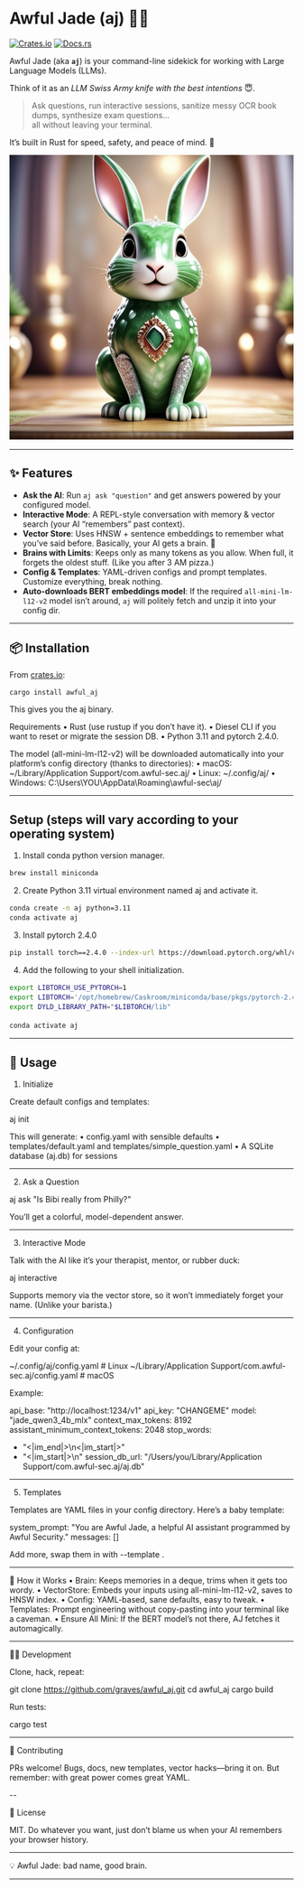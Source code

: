 # Awful Jade (aj) 🐍🧠

[![Crates.io](https://img.shields.io/crates/v/awful_aj.svg)](https://crates.io/crates/awful_aj)
[![Docs.rs](https://docs.rs/awful_aj/badge.svg)](https://docs.rs/awful_aj)

Awful Jade (aka **`aj`**) is your command-line sidekick for working with Large Language Models (LLMs).  

Think of it as an _LLM Swiss Army knife with the best intentions_ 😇.

> Ask questions, run interactive sessions, sanitize messy OCR book dumps, synthesize exam questions…  
all without leaving your terminal.

It’s built in Rust for speed, safety, and peace of mind. 🦀

![Awful Jade CLI tool logo](aj.jpeg)

---

## ✨ Features

- **Ask the AI**: Run `aj ask "question"` and get answers powered by your configured model.  
- **Interactive Mode**: A REPL-style conversation with memory & vector search (your AI “remembers” past context).  
- **Vector Store**: Uses HNSW + sentence embeddings to remember what you’ve said before. Basically, your AI gets a brain. 🧠  
- **Brains with Limits**: Keeps only as many tokens as you allow. When full, it forgets the oldest stuff. (Like you after 3 AM pizza.)  
- **Config & Templates**: YAML-driven configs and prompt templates. Customize everything, break nothing.  
- **Auto-downloads BERT embeddings model**: If the required `all-mini-lm-l12-v2` model isn’t around, `aj` will politely fetch and unzip it into your config dir.  

---

## 📦 Installation

From [crates.io](https://crates.io/crates/awful_aj):

```bash
cargo install awful_aj
```

This gives you the aj binary.

Requirements
	•	Rust (use rustup if you don’t have it).
	•	Diesel CLI if you want to reset or migrate the session DB.
	•	Python 3.11 and pytorch 2.4.0.
	

The model (all-mini-lm-l12-v2) will be downloaded automatically into your platform’s config directory (thanks to directories):
	•	macOS: ~/Library/Application Support/com.awful-sec.aj/
	•	Linux: ~/.config/aj/
	•	Windows: C:\Users\YOU\AppData\Roaming\awful-sec\aj/

---

## Setup (steps will vary according to your operating system)

1. Install conda python version manager.

```bash
brew install miniconda
```

2. Create Python 3.11 virtual environment named aj and activate it.

```bash
conda create -n aj python=3.11
conda activate aj
````

3. Install pytorch 2.4.0

```bash
pip install torch==2.4.0 --index-url https://download.pytorch.org/whl/cp
````

4. Add the following to your shell initialization.

```bash
export LIBTORCH_USE_PYTORCH=1
export LIBTORCH='/opt/homebrew/Caskroom/miniconda/base/pkgs/pytorch-2.4.0-py3.11_0/lib/python3.11/site-packages/torch' # Or wherever Conda installed libtorch on your OS
export DYLD_LIBRARY_PATH="$LIBTORCH/lib"

conda activate aj
```

---

## 🚀 Usage

1. Initialize

Create default configs and templates:

aj init

This will generate:
	•	config.yaml with sensible defaults
	•	templates/default.yaml and templates/simple_question.yaml
	•	A SQLite database (aj.db) for sessions

---

2. Ask a Question

aj ask "Is Bibi really from Philly?"

You’ll get a colorful, model-dependent answer.

---

3. Interactive Mode

Talk with the AI like it’s your therapist, mentor, or rubber duck:

aj interactive

Supports memory via the vector store, so it won’t immediately forget your name.
(Unlike your barista.)

---

4. Configuration

Edit your config at:

~/.config/aj/config.yaml   # Linux
~/Library/Application Support/com.awful-sec.aj/config.yaml   # macOS

Example:

api_base: "http://localhost:1234/v1"
api_key: "CHANGEME"
model: "jade_qwen3_4b_mlx"
context_max_tokens: 8192
assistant_minimum_context_tokens: 2048
stop_words:
  - "<|im_end|>\\n<|im_start|>"
  - "<|im_start|>\n"
session_db_url: "/Users/you/Library/Application Support/com.awful-sec.aj/aj.db"


---

5. Templates

Templates are YAML files in your config directory.
Here’s a baby template:

system_prompt: "You are Awful Jade, a helpful AI assistant programmed by Awful Security."
messages: []

Add more, swap them in with --template <name>.

---

🧠 How it Works
	•	Brain: Keeps memories in a deque, trims when it gets too wordy.
	•	VectorStore: Embeds your inputs using all-mini-lm-l12-v2, saves to HNSW index.
	•	Config: YAML-based, sane defaults, easy to tweak.
	•	Templates: Prompt engineering without copy-pasting into your terminal like a caveman.
	•	Ensure All Mini: If the BERT model’s not there, AJ fetches it automagically.

---

🧑‍💻 Development

Clone, hack, repeat:

git clone https://github.com/graves/awful_aj.git
cd awful_aj
cargo build

Run tests:

cargo test

---

🤝 Contributing

PRs welcome!
Bugs, docs, new templates, vector hacks—bring it on.
But remember: with great power comes great YAML.

--

📜 License

MIT. Do whatever you want, just don’t blame us when your AI remembers your browser history.

---

💡 Awful Jade: bad name, good brain.

---

